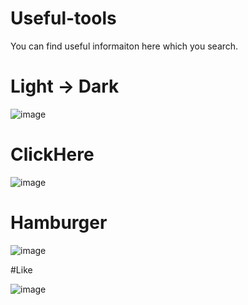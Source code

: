 # Useful-tools
You can find useful informaiton here which you search.

# Light -> Dark
![image](https://github.com/Umudvarr/Useful-tools/assets/126266744/2adbe02e-8e73-47e6-a74f-e061a9a37a70)

# ClickHere

![image](https://github.com/Umudvarr/Useful-tools/assets/126266744/b8ad5731-8c11-4e50-bd3e-e5a96e6dfbe6)

# Hamburger

![image](https://github.com/Umudvarr/Useful-tools/assets/126266744/4388429a-78dc-4bcd-9bd8-4bdebc482989)

#Like

![image](https://github.com/Umudvarr/Useful-tools/assets/126266744/23ca236e-be98-4ac4-8ed6-5bce08556952)
